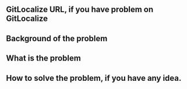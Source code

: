 <!--
Thank you for reporting an issue.

This issue tracker is for bugs and issues found within GitLocalize.
If you require more general support please send emials:
info[@]gitlocalize.com


Please fill in as much of the template below as you're able.

- GitLocalize URL, if you have problem on GitLocalize
- Background of the problem
- What is the problem
- How to solve the problem, if you have any idea.
-->

## GitLocalize URL, if you have problem on GitLocalize

## Background of the problem

## What is the problem

## How to solve the problem, if you have any idea.
